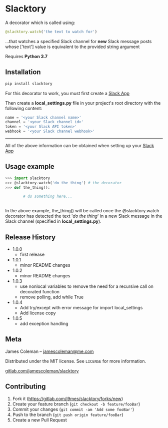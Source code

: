 # Slacktory

A decorator which is called using:
```python
@slacktory.watch('the text to watch for')
``` 
...that watches a specified Slack channel for **new** Slack message posts whose ['text'] value is equivalent to the provided string argument

Requires **Python 3.7**
## Installation



```sh
pip install slacktory
```
For this decorator to work, you must first create a [Slack App](https://api.slack.com/apps)
 
Then create a **local_settings.py** file in your project's root directory with the following content:

```python
name = '<your Slack channel name>'
channel = '<your Slack channel id>'
token = '<your Slack API token>'
webhook = '<your Slack channel webhook>'

```

---------------------------------------------------

All of the above information can be obtained when setting up your [Slack App](https://api.slack.com/apps)

## Usage example

```python
>>> import slacktory
>>> @slacktory.watch('do the thing') # the decorator 
>>> def the_thing():

        # do something here...
  
```
In the above example, the_thing() will be called once the @slacktory.watch decorator has detected the text '_do the thing_' in a new Slack message in the Slack channel (specified in **local_settings.py**).



## Release History


* 1.0.0
    * first release
* 1.0.1
    * minor README changes
* 1.0.2
    * minor README changes
* 1.0.3
    * use nonlocal variables to remove the need for a recursive call on decorated function
    * remove polling, add while True
* 1.0.4
    * Add try/except with error message for import local_settings
    * Add license copy
* 1.0.5
    * add exception handling

## Meta

James Coleman – jamescoleman@me.com

Distributed under the MIT license. See ``LICENSE`` for more information.

[gitlab.com/jamescoleman/slacktory](https://gitlab.com/j9mes/slacktory)

## Contributing

1. Fork it (<https://gitlab.com/j9mes/slacktory/forks/new>)
2. Create your feature branch (`git checkout -b feature/fooBar`)
3. Commit your changes (`git commit -am 'Add some fooBar'`)
4. Push to the branch (`git push origin feature/fooBar`)
5. Create a new Pull Request

